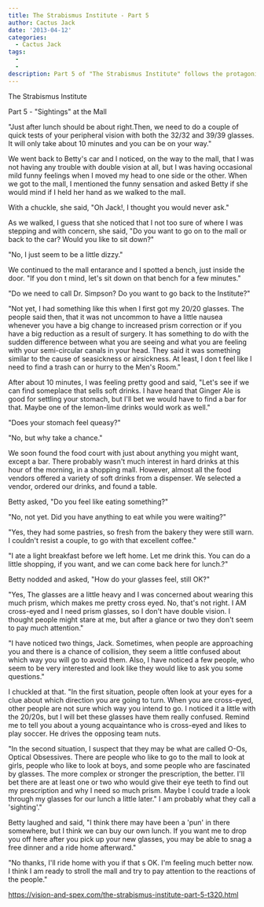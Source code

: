 ```yaml
---
title: The Strabismus Institute - Part 5
author: Cactus Jack
date: '2013-04-12'
categories:
  - Cactus Jack
tags:
  - 
  - 
description: Part 5 of "The Strabismus Institute" follows the protagonist as they navigate the mall wearing their new glasses.
---
```

The Strabismus Institute

Part 5 - "Sightings" at the Mall

"Just after lunch should be about right.Then, we need to do a couple of quick tests of your peripheral vision with both the 32/32 and 39/39 glasses.  It will only take about 10 minutes and you can be on your way."

We went back to Betty's car and I noticed, on the way to the mall, that I was not having any trouble with double vision at all, but I was having occasional mild funny feelings when I moved my head to one side or the other.  When we got to the mall, I mentioned the funny sensation and asked Betty if she would mind if I held her hand as we walked to the mall.

With a chuckle, she said,  "Oh Jack!, I thought you would never ask."

As we walked, I guess that she noticed that I not too sure of where I was stepping and  with concern, she said,  "Do you want to go on to the mall or back to the car?  Would you like to sit down?"

"No, I just seem to be a little dizzy."

We continued to the mall entarance and I spotted a bench, just inside the door.   "If you don t mind, let's sit down on that bench for a few minutes."

"Do we need to call Dr. Simpson?  Do you want to go back to the Institute?"

"Not yet, I had something like this when I first got my 20/20 glasses. The people said then, that it was not uncommon to have a little nausea whenever you have a big change to increased prism correction or if you have a big reduction as a result of surgery.  It has something to do with the sudden difference between what you are seeing and what you are feeling with your semi-circular canals in your head.   They said it was something similar to the cause of seasickness or airsickness.  At least, I don t feel like I need to find a trash can or hurry to the Men's Room."

After about 10 minutes, I was feeling pretty good and said, "Let's see if we can find someplace that sells soft drinks.  I have heard that Ginger Ale is good for settling your stomach, but I'll bet we would have to find a bar for that.  Maybe one of the lemon-lime drinks would work as well."

"Does your stomach feel queasy?"

"No, but why take a chance."

We soon found the food court with just about anything you might want, except a bar.  There probably wasn't much interest in hard drinks at this hour of the morning, in a shopping mall.  However, almost all the food vendors offered a variety of soft drinks from a dispenser.  We selected a vendor, ordered our drinks, and found a table.

Betty asked, "Do you feel like eating something?"

"No, not yet.  Did you have anything to eat while you were waiting?"

"Yes, they had some pastries, so fresh from the bakery they were still warn. I couldn't resist a couple, to go with that excellent coffee."

"I ate a light breakfast before we left home.  Let me drink this.  You can do a little shopping, if you want, and we can come back here for lunch.?"

 Betty nodded and asked, "How do your glasses feel, still OK?"

"Yes, The glasses are a little heavy and I was concerned about wearing this much prism, which makes me pretty cross eyed.  No, that's not right. I AM cross-eyed and I need prism glasses, so I don't have double vision.  I thought people might stare at me, but after a glance or two they don't seem to pay much attention."

"I have noticed two things, Jack.  Sometimes, when people are approaching you and there is a chance of collision, they seem a little confused about which way you will go to avoid them.  Also, I have noticed a few people, who seem to be very interested and look like they would like to ask you some questions." 

I chuckled at that.  "In the first situation, people often look at your eyes for a clue about which direction you are going to turn.  When you are cross-eyed, other people are not sure which way you intend to go.  I noticed it a little with the 20/20s, but I will bet these glasses have them really confused. Remind me to tell you about a young acquaintance who is cross-eyed and likes to play soccer.  He drives the opposing team nuts.

"In the second situation, I suspect that they may be what are called O-Os, Optical Obsessives.  There are people who like to go to the mall to look at girls, people who like to look at boys, and some people who are fascinated by glasses.  The more complex or stronger the prescription, the better.  I'll bet there are at least one or two who would give their eye teeth to find out my prescription and why I need so much prism.  Maybe I could trade a look through my glasses for our lunch a little later."  I am probably what they call a 'sighting'." 

Betty laughed and said, "I think there may have been a 'pun' in there somewhere, but I think we can buy our own lunch.  If you want me to drop you off here after you pick up your new glasses, you may be able to snag a free dinner and a ride home afterward." 

"No thanks, I'll ride home with you if that s OK.  I'm feeling much better now.  I think I am ready to stroll the mall and try to pay attention to the reactions of the people."

https://vision-and-spex.com/the-strabismus-institute-part-5-t320.html
